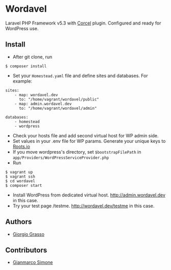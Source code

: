 # Wordavel

Laravel PHP Framework v5.3 with [Corcel](https://github.com/corcel/corcel) plugin.
Configured and ready for WordPress use.

## Install
- After git clone, run
```
$ composer install
```
- Set your `Homestead.yaml` file and define sites and databases. For example:
```
sites:
    - map: wordavel.dev
      to: "/home/vagrant/wordavel/public"
    - map: admin.wordavel.dev
      to: "/home/vagrant/wordavel/admin"

databases:
    - homestead
    - wordpress
```
- Check your hosts file and add second virtual host for WP admin side.
- Set values in your .env file for WP params. Generate your unique keys to [Roots.io](https://roots.io/salts.html)
- If you move wordpress's directory, set `$bootstrapFilePath` in `app/Providers/WordPressServiceProvider.php`
- Run
```
$ vagrant up
$ vagrant ssh
$ cd wordavel
$ composer start
```
- Install WordPress from dedicated virtual host. http://admin.wordavel.dev in this case.
- Try your test page /testme. http://wordavel.dev/testme in this case.

## Authors
- [Giorgio Grasso](https://grag.io)

## Contributors
- [Gianmarco Simone](https://github.com/gsimone)
